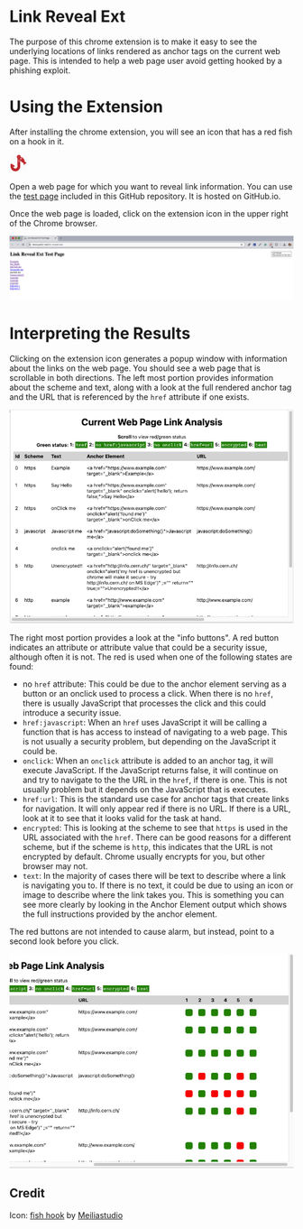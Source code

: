 
# Link Reveal Ext
The purpose of this chrome extension is to make it easy to see the underlying locations of links rendered as anchor tags on the current web page.  This is intended to help a web page user avoid getting hooked by a phishing exploit.

# Using the Extension

After installing the chrome extension, you will see an icon that has a red fish on a hook in it.

![Extension with URL icon](./url-32.png)

Open a web page for which you want to reveal link information.  You can use the [test page](https://www.beckypeltz.me/link-reveal-ext/) included in this GitHub repository.  It is hosted on GitHub.io.  

Once the web page is loaded, click on the extension icon in the upper right of the Chrome browser.

![Locate and click on the URL extension from the test page](./images/image-of-url-ext-on-test-page.png)

# Interpreting the Results

Clicking on the extension icon generates a popup window with information about the links on the web page.  You should see a web page that is scrollable in both directions. 
The left most portion provides information about the scheme and text, along with a look at the full rendered anchor tag and the URL that is referenced by the `href` attribute if one exists.

![Left most portion of the link analysis window](./images/link-info-left.png)

The right most portion provides a look at the "info buttons".  A red button indicates an attribute or attribute value that could be a security issue, although often it is not.  The red is used when one of the following states are found:
 
 - no `href` attribute: This could be due to the anchor element serving as a button or an onclick used to process a click.  When there is no `href`, there is usually JavaScript that processes the click and this could introduce a security issue.
 - `href:javascript`: When an `href` uses JavaScript it will be calling a function that is has access to instead of navigating to a web page.  This is not usually a security problem, but depending on the JavaScript it could be. 
 - `onclick`: When an `onclick` attribute is added to an anchor tag, it will execute JavaScript.  If the JavaScript returns false, it will continue on and try to navigate to the the URL in the `href`, if there is one.  This is not usually problem but it depends on the JavaScript that is executes.
 - `href:url`:  This is the standard use case for anchor tags that create links for navigation.  It will only appear red if there is no URL.  If there is a URL, look at it to see that it looks valid for the task at hand.  
 - `encrypted`: This is looking at the scheme to see that `https` is used in the URL associated with the `href`.  There can be good reasons for a different scheme, but if the scheme is `http`, this indicates that the URL is not encrypted by default.  Chrome usually encrypts for you, but other browser may not.
 - `text`: In the majority of cases there will be text to describe where a link is navigating you to. If there is no text, it could be due to using an icon or image to describe where the link takes you.  This is something you can see more clearly by looking in the Anchor Element output which shows the full instructions provided by the anchor element.

 The red buttons are not intended to cause alarm, but instead, point to a second look before you click.  

 ![Right most portion of the link analysis window](./images/link-info-right.png)

## Credit

Icon: <a href="https://iconscout.com/icons/fish-hook" class="text-underline font-size-sm" target="_blank">fish hook</a> by <a href="https://iconscout.com/contributors/meiliastudio" class="text-underline font-size-sm" target="_blank">Meiliastudio</a>












